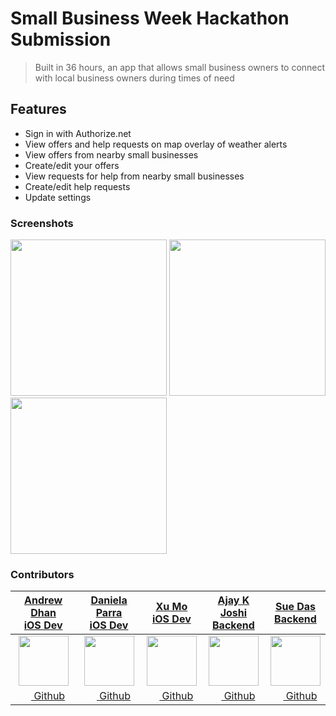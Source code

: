 # Small Business Week Hackathon Submission

> Built in 36 hours, an app that allows small business owners to connect with local business owners during times of need

## Features

* Sign in with Authorize.net
* View offers and help requests on map overlay of weather alerts
* View offers from nearby small businesses
* Create/edit your offers
* View requests for help from nearby small businesses
* Create/edit help requests
* Update settings
 
### Screenshots
<img src="https://github.com/smallbusinesshackathon/iOSMobileApp/blob/master/iOSHackathon/Screenshots/map_with_markers.png" width="250" /> <img src="https://github.com/smallbusinesshackathon/iOSMobileApp/blob/master/iOSHackathon/Screenshots/all_requests.png" width = 250 /> <img src="https://github.com/smallbusinesshackathon/iOSMobileApp/blob/master/iOSHackathon/Screenshots/settings.png" width = 250 />


### Contributors


|                             [**Andrew Dhan<br>iOS Dev**](https://github.com/andrewdhan)                              |                             [**Daniela Parra<br>iOS Dev**](https://github.com/danielaparra)                              |                               [**Xu Mo<br>iOS Dev**](https://github.com/XuMo1995)                               |                                 [**Ajay K Joshi<br>Backend**](https://github.com/ajaykjoshi)                                 |                               [**Sue Das<br>Backend**](https://github.com/uva5uck5)                                |    
| :------------------------------------------------------------------------------------------------------------: | :-------------------------------------------------------------------------------------------------------------: | :--------------------------------------------------------------------------------------------------------------: | :-----------------------------------------------------------------------------------------------------------: | :-----------------------------------------------------------------------------------------------------------: | 
| [<img src="https://avatars2.githubusercontent.com/u/41604046?s=80" width="80">](https://github.com/andrewdhan) | [<img src="https://avatars1.githubusercontent.com/u/41768821?s=80" width="80">](https://github.com/danielaparra) | [<img src="https://avatars0.githubusercontent.com/u/43222896?s=80" width="80">](https://github.com/XuMo1995) | [<img src="https://avatars0.githubusercontent.com/u/7398483?s=80" width="80">](https://github.com/ajaykjoshi) | [<img src="https://avatars1.githubusercontent.com/u/7476312?s=80" width="80">](https://github.com/uva5uck5) | 
|         [<img src="https://github.com/favicon.ico" width="15"> Github](https://github.com/andrewdhan)          |         [<img src="https://github.com/favicon.ico" width="15"> Github](https://github.com/danielaparra)          |         [<img src="https://github.com/favicon.ico" width="15"> Github](https://github.com/XuMo1995)          |         [<img src="https://github.com/favicon.ico" width="15"> Github](https://github.com/ajaykjoshi)          |         [<img src="https://github.com/favicon.ico" width="15"> Github](https://github.com/uva5uck5)         |        
